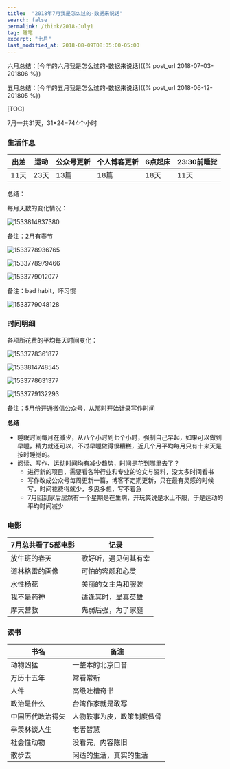 ```yaml
---
title:  "2018年7月我是怎么过的-数据来说话"
search: false
permalink: /think/2018-July1
tag: 随笔
excerpt: "七月"
last_modified_at: 2018-08-09T08:05:00-05:00
---
```


六月总结：[今年的六月我是怎么过的-数据来说话]({% post_url 2018-07-03-201806 %})

五月总结：[今年的五月我是怎么过的-数据来说话]({% post_url 2018-06-12-201805 %})

[TOC]



7月一共31天，31*24=744个小时

### 生活作息

| 出差 | 运动 | 公众号更新 | 个人博客更新 | 6点起床 | 23:30前睡觉 |
| ---- | ---- | ---------- | ------------ | ------- | ----------- |
| 11天 | 23天 | 13篇       | 18篇         | 18天    | 11天        |

总结：

每月天数的变化情况：

![1533814837380](1533814837380.png)

备注：2月有春节

![1533778936765](1533778936765.png)

![1533778979466](1533778979466.png)

![1533779012077](1533779012077.png)

备注：bad habit，坏习惯

![1533779048128](1533779048128.png)





### 时间明细

各项所花费的平均每天时间变化：

![1533778361877](1533778361877.png)

![1533814748545](1533814748545.png)

![1533778631377](1533778631377.png)

![1533779132293](1533779132293.png)

备注：5月份开通微信公众号，从那时开始计录写作时间

**总结**

- 睡眠时间每月在减少，从八个小时到七个小时，强制自己早起，如果可以做到早睡，精力就还可以，不过早睡做得很糟糕，近几个月平均每月只有十来天是按时睡觉的。
- 阅读、写作、运动时间均有减少趋势，时间是花到哪里去了？
  - 进行新的项目，需要看各种行业和专业的论文与资料，没太多时间看书
  - 写作改成公众号每周更新一篇，博客不定期更新，只在最有灵感的时候写，时间花费得就少，多思多想，写不着急
  - 7月回到家后居然有一个星期是在生病，开玩笑说是水土不服，于是运动的平均时间减少



### 电影

| 7月总共看了5部电影 | 记录                 |
| ------------------ | -------------------- |
| 放牛班的春天       | 歌好听，遇见何其有幸 |
| 道林格雷的画像     | 可怕的容颜和心灵     |
| 水性杨花           | 美丽的女主角和服装   |
| 我不是药神         | 适逢其时，显真英雄   |
| 摩天营救           | 先弱后强，为了家庭   |

### 读书

| 书名             | 备注                       |
| ---------------- | -------------------------- |
| 动物凶猛         | 一整本的北京口音           |
| 万历十五年       | 常看常新                   |
| 人件             | 高级吐槽奇书               |
| 政治是什么       | 台湾作家就是敢写           |
| 中国历代政治得失 | 人物轶事为皮，政策制度做骨 |
| 季羡林谈人生     | 老者智慧                   |
| 社会性动物       | 没看完，内容陈旧           |
| 散步去           | 闲适的生活，真实的生活     |